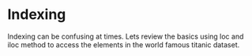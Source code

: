 # Indexing
Indexing can be confusing at times. Lets review the basics using loc and iloc method to access the elements in the world famous titanic dataset.
